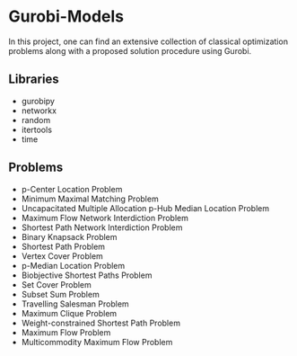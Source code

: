 # Gurobi-Models
In this project, one can find an extensive collection of classical optimization problems along with a proposed solution procedure using Gurobi.

## Libraries
- gurobipy
- networkx
- random
- itertools
- time

## Problems
- p-Center Location Problem
- Minimum Maximal Matching Problem
- Uncapacitated Multiple Allocation p-Hub Median Location Problem
- Maximum Flow Network Interdiction Problem
- Shortest Path Network Interdiction Problem
- Binary Knapsack Problem
- Shortest Path Problem
- Vertex Cover Problem
- p-Median Location Problem
- Biobjective Shortest Paths Problem
- Set Cover Problem
- Subset Sum Problem
- Travelling Salesman Problem
- Maximum Clique Problem
- Weight-constrained Shortest Path Problem
- Maximum Flow Problem
- Multicommodity Maximum Flow Problem
